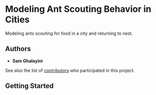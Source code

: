 # Modeling Ant Scouting Behavior in Cities

Modeling ants scouting for food in a city and returning to nest.

## Authors

* **Sam Ghalayini**

See also the list of [contributors](https://github.com/your/project/contributors) who participated in this project.

## Getting Started

